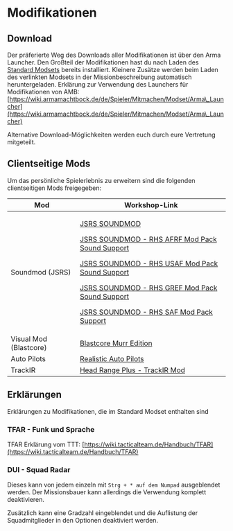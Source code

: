 # Modifikationen

## Download

Der präferierte Weg des Downloads aller Modifikationen ist über den Arma Launcher. Den Großteil der Modifikationen hast du nach Laden des [Standard Modsets](https://www.deutsche-arma-allianz.de/#mods) bereits installiert. Kleinere Zusätze werden beim Laden des verlinkten Modsets in der Missionbeschreibung automatisch heruntergeladen. Erklärung zur Verwendung des Launchers für Modifikationen von AMB: [https://wiki.armamachtbock.de/de/Spieler/Mitmachen/Modset/Arma\_Launcher](https://wiki.armamachtbock.de/de/Spieler/Mitmachen/Modset/Arma\_Launcher)

Alternative Download-Möglichkeiten werden euch durch eure Vertretung mitgeteilt.

## Clientseitige Mods

Um das persönliche Spielerlebnis zu erweitern sind die folgenden clientseitigen Mods freigegeben:

| Mod                    | Workshop-Link                                                                                                                                                                                                                                                                                                                                                                                                                                                                                                                                                                                                                                    |
| ---------------------- | ------------------------------------------------------------------------------------------------------------------------------------------------------------------------------------------------------------------------------------------------------------------------------------------------------------------------------------------------------------------------------------------------------------------------------------------------------------------------------------------------------------------------------------------------------------------------------------------------------------------------------------------------ |
| Soundmod (JSRS)        | <p><a href="https://steamcommunity.com/workshop/filedetails/?id=861133494">JSRS SOUNDMOD</a></p><p><a href="https://steamcommunity.com/sharedfiles/filedetails/?id=945476727">JSRS SOUNDMOD - RHS AFRF Mod Pack Sound Support</a></p><p><a href="https://steamcommunity.com/sharedfiles/filedetails/?id=1180533757">JSRS SOUNDMOD - RHS USAF Mod Pack Sound Support</a></p><p><a href="https://steamcommunity.com/sharedfiles/filedetails/?id=1180534892">JSRS SOUNDMOD - RHS GREF Mod Pack Sound Support</a></p><p><a href="https://steamcommunity.com/sharedfiles/filedetails/?id=1486541773">JSRS SOUNDMOD - RHS SAF Mod Pack Support</a></p> |
| Visual Mod (Blastcore) | [Blastcore Murr Edition](https://steamcommunity.com/sharedfiles/filedetails/?id=2257686620)                                                                                                                                                                                                                                                                                                                                                                                                                                                                                                                                                      |
| Auto Pilots            | [Realistic Auto Pilots](https://steamcommunity.com/sharedfiles/filedetails/?id=1439605692)                                                                                                                                                                                                                                                                                                                                                                                                                                                                                                                                                       |
| TrackIR                | [Head Range Plus - TrackIR Mod](https://steamcommunity.com/sharedfiles/filedetails/?id=630737877)                                                                                                                                                                                                                                                                                                                                                                                                                                                                                                                                                |

## Erklärungen

Erklärungen zu Modifikationen, die im Standard Modset enthalten sind

### TFAR - Funk und Sprache

TFAR Erklärung vom TTT: [https://wiki.tacticalteam.de/Handbuch/TFAR](https://wiki.tacticalteam.de/Handbuch/TFAR)

### DUI - Squad Radar

Dieses kann von jedem einzeln mit `Strg + * auf dem Numpad` ausgeblendet werden. Der Missionsbauer kann allerdings die Verwendung komplett deaktivieren.

Zusätzlich kann eine Gradzahl eingeblendet und die Auflistung der Squadmitglieder in den Optionen deaktiviert werden.
